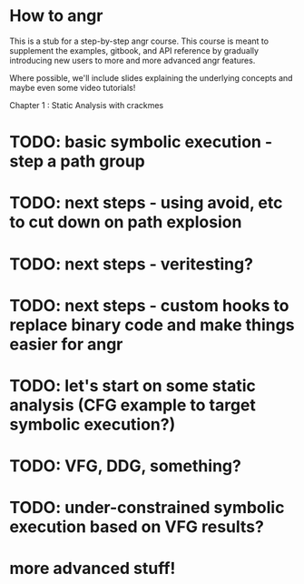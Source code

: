 # How to angr

This is a stub for a step-by-step angr course.
This course is meant to supplement the examples, gitbook, and API reference by gradually introducing new users to more and more advanced angr features.

Where possible, we'll include slides explaining the underlying concepts and maybe even some video tutorials!

Chapter 1 : Static Analysis with crackmes

# TODO: basic symbolic execution - step a path group

# TODO: next steps - using avoid, etc to cut down on path explosion

# TODO: next steps - veritesting?

# TODO: next steps - custom hooks to replace binary code and make things easier for angr

# TODO: let's start on some static analysis (CFG example to target symbolic execution?)

# TODO: VFG, DDG, something?

# TODO: under-constrained symbolic execution based on VFG results?

# more advanced stuff!
